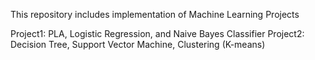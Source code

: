 This repository includes implementation of Machine Learning Projects

Project1: PLA, Logistic Regression, and Naive Bayes Classifier
Project2: Decision Tree, Support Vector Machine, Clustering (K-means)
